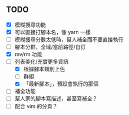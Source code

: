 
## TODO ##
- [x] 模糊搜尋功能
- [x] 可以直接打腳本名，像 yarn 一樣
- [ ] 模糊搜尋分數太低時，幫人補全而不要直接執行
- [ ] 腳本分群，全域/當前路徑/自訂
- [x] mv/rm 功能
- [ ] 列表美化/充實更多資訊
    - [x] 根據腳本類別上色
    - [ ] 群組
    - [x] 「最新腳本」，預設會執行的那個
- [ ] 補全功能
- [ ] 幫人家的腳本寫描述，甚至寫補全？
- [ ] 配合 vim 的分頁？
